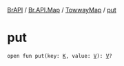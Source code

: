 [BrAPI](../../index.md) / [Br.API.Map](../index.md) / [TowwayMap](index.md) / [put](./put.md)

# put

`open fun put(key: `[`K`](index.md#K)`, value: `[`V`](index.md#V)`): `[`V`](index.md#V)`?`